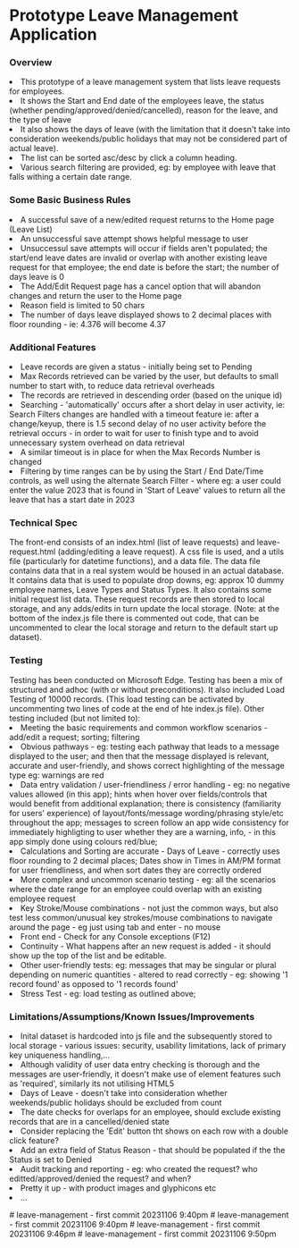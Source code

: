 <h1>Prototype Leave Management Application</h1>

<h3>Overview</h3>
<li>This prototype of a leave management system that lists leave requests for employees.</li>
<li>It shows the Start and End date of the employees leave, the status (whether pending/approved/denied/cancelled), reason for the leave, and the type of leave</li>  
<li>It also shows the days of leave (with the limitation that it doesn't take into consideration weekends/public holidays that may not be considered part of actual leave).</li>
<li>The list can be sorted asc/desc by click a column heading.</li>
<li>Various search filtering are provided, eg: by employee with leave that falls withing a certain date range.</li>



<h3>Some Basic Business Rules</h3>
<li>A successful save of a new/edited request returns to the Home page (Leave List)</li>
<li>An unsuccessful save attempt shows helpful message to user</li>
<li>Unsuccessul save attempts will occur if fields aren't populated; the start/end leave dates are invalid or overlap with another existing leave request for that employee;  the end date is before the start; the number of days leave is 0</li>
<li>The Add/Edit Request page has a cancel option that will abandon changes and return the user to the Home page</li>
<li>Reason field is limited to 50 chars</li>
<li>The number of days leave displayed shows to 2 decimal places with floor rounding - ie:  4.376  will become 4.37</li>

<h3>Additional Features</h3>
<li>Leave records are given a status - initially being set to Pending</li>
<li>Max Records retrieved can be varied by the user, but defaults to small number to start with, to reduce data retrieval overheads</li>
<li>The records are retrieved in descending order (based on the unique id)</li>
<li>Searching - 'automatically' occurs after a short delay in user activity, ie: Search Filters changes are handled with a timeout feature ie: after a change/keyup, there is 1.5 second delay of no user activity before the retrieval occurs - in order to wait for user to finish type and to avoid unnecessary system overhead on data retrieval </li>
<li>A similar timeout is in place for when the Max Records Number is changed</li>
<li>Filtering by time ranges can be by using the Start / End Date/Time controls, as well using the alternate Search Filter - where eg: a user could enter the value 2023 that is found in 'Start of Leave' values to return all the leave that has a start date in 2023 </li>

<h3>Technical Spec</h3> 
The front-end consists of an index.html (list of leave requests) and leave-request.html (adding/editing a leave request).  A css file is used, and a utils file (particularly for datetime functions), and a data file. The data file contains data that in a real system would be housed in an actual database.  It contains data that is used to populate drop downs, eg: approx 10 dummy employee names, Leave Types and Status Types. It also contains some initial request list data.  These request records are then stored to local storage, and any adds/edits in turn update the local storage.  (Note: at the bottom of the index.js file there is commented out code, that can be uncommented to clear the local storage and return to the default start up dataset).   
    
<h3>Testing</h3>
Testing has been conducted on Microsoft Edge. Testing has been a mix of structured and adhoc (with or without preconditions). It also included Load Testing of 10000 records.  (This load testing can be activated by uncommenting two lines of code at the end of hte index.js file). Other testing included (but not limited to):
<li>Meeting the basic requirements and common workflow scenarios - add/edit a request; sorting; filtering</li> 
<li>Obvious pathways - eg: testing each pathway that leads to a message displayed to the user; and then that the message displayed is relevant, accurate and user-friendly, and shows correct highlighting of the message type eg: warnings are red</li>
<li>Data entry validation / user-friendliness / error handling - eg: no negative values allowed (in this app); hints when hover over fields/controls that would benefit from additional explanation; there is consistency (familiarity for users' experience) of layout/fonts/message wording/phrasing style/etc throughout the app; messages to screen follow an app wide consistency for immediately highligting to user whether they are a warning, info, - in this app simply done using colours red/blue; </li>
<li>Calculations and Sorting are accurate - Days of Leave - correctly uses floor rounding to 2 decimal places; Dates show in Times in AM/PM format for user friendliness, and when sort dates they are correctly ordered </li> 
<li>More complex and uncommon scenario testing - eg: all the scenarios where the date range for an employee could overlap with an existing employee request </li>
<li> Key Stroke/Mouse combinations - not just the common ways, but also test less common/unusual key strokes/mouse combinations to navigate around the page - eg just using tab and enter - no mouse</li>
<li>Front end - Check for any Console exceptions (F12)</li>
<li>Continuity - What happens after an new request is added - it should show up the top of the list and be editable.</li>
<li>Other user-friendly tests: eg: messages that may be singular or plural depending on numeric quantities - altered to read correctly - eg: showing '1 record found'  as opposed to '1 records found'
</li>
<li>Stress Test - eg: load testing as outlined above; </li>
</ul>

<h3>Limitations/Assumptions/Known Issues/Improvements</h3>
<li>Inital dataset is hardcoded into js file and the subsequently stored to local storage - various issues: security, usability limitations, lack of primary key uniqueness handling,...</li>
<li>Although validity of user data entry checking is thorough and the messages are user-friendly, it doesn't make use of element features such as 'required', similarly its not utilising HTML5</li> 
<li>Days of Leave  - doesn't take into consideration whether weekends/public holidays should be excluded from count</li>
<li>The date checks for overlaps for an employee, should exclude existing records that are in a cancelled/denied state </li>
<li>Consider replacing the 'Edit' button tht shows on each row with a double click feature?</li>
<li>Add an extra field of Status Reason - that should be populated if the the Status is set to Denied</li>
<li>Audit tracking and reporting - eg: who created the request? who editted/approved/denied the request? and when?</li>
 <li>Pretty it up - with product images and glyphicons etc</li>
 <li>...</li>


#   l e a v e - m a n a g e m e n t   -   f i r s t   c o m m i t   2 0 2 3 1 1 0 6   9 : 4 0 p m    
 #   l e a v e - m a n a g e m e n t   -   f i r s t   c o m m i t   2 0 2 3 1 1 0 6   9 : 4 0 p m    
 #   l e a v e - m a n a g e m e n t   -   f i r s t   c o m m i t   2 0 2 3 1 1 0 6   9 : 4 6 p m    
 #   l e a v e - m a n a g e m e n t   -   f i r s t   c o m m i t   2 0 2 3 1 1 0 6   9 : 5 0 p m    
 